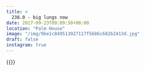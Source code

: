 ```yaml
---
title: >
  238.0 - big lungs now
date: 2017-09-23T09:09:50+00:00
location: "Palm House"
image: "/img/9be1c849513927117f5686c682b2413d.jpg"
draft: false
instagram: true
---
```


{{<photo src="/img/9be1c849513927117f5686c682b2413d.jpg">}}
